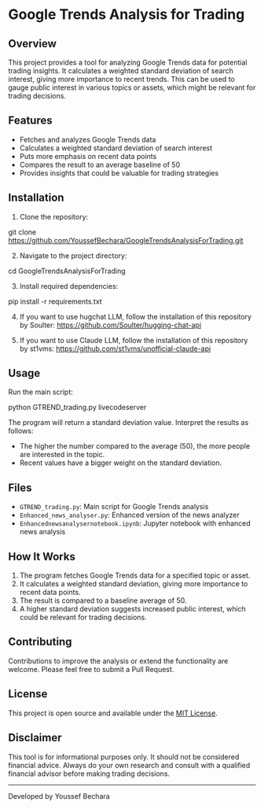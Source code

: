 

# Google Trends Analysis for Trading

## Overview

This project provides a tool for analyzing Google Trends data for potential trading insights. It calculates a weighted standard deviation of search interest, giving more importance to recent trends. This can be used to gauge public interest in various topics or assets, which might be relevant for trading decisions.

## Features

- Fetches and analyzes Google Trends data
- Calculates a weighted standard deviation of search interest
- Puts more emphasis on recent data points
- Compares the result to an average baseline of 50
- Provides insights that could be valuable for trading strategies

## Installation

1. Clone the repository:

git clone https://github.com/YoussefBechara/GoogleTrendsAnalysisForTrading.git


2. Navigate to the project directory:

cd GoogleTrendsAnalysisForTrading


3. Install required dependencies:

pip install -r requirements.txt
 
4. If you want to use hugchat LLM, follow the installation of this repository by Soulter: https://github.com/Soulter/hugging-chat-api

5. If you want to use Claude LLM, follow the installation of this repository by st1vms: https://github.com/st1vms/unofficial-claude-api 

## Usage

Run the main script:

python GTREND_trading.py
livecodeserver


The program will return a standard deviation value. Interpret the results as follows:
- The higher the number compared to the average (50), the more people are interested in the topic.
- Recent values have a bigger weight on the standard deviation.

## Files

- `GTREND_trading.py`: Main script for Google Trends analysis
- `Enhanced_news_analyser.py`: Enhanced version of the news analyzer
- `Enhancednewsanalysernotebook.ipynb`: Jupyter notebook with enhanced news analysis

## How It Works

1. The program fetches Google Trends data for a specified topic or asset.
2. It calculates a weighted standard deviation, giving more importance to recent data points.
3. The result is compared to a baseline average of 50.
4. A higher standard deviation suggests increased public interest, which could be relevant for trading decisions.

## Contributing

Contributions to improve the analysis or extend the functionality are welcome. Please feel free to submit a Pull Request.

## License

This project is open source and available under the [MIT License](LICENSE).

## Disclaimer

This tool is for informational purposes only. It should not be considered financial advice. Always do your own research and consult with a qualified financial advisor before making trading decisions.

---

Developed by Youssef Bechara
